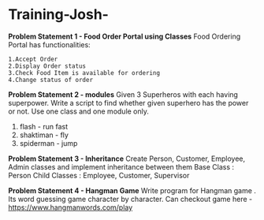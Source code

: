 # Training-Josh-

**Problem Statement 1 - Food Order Portal using Classes**
Food Ordering Portal has functionalities:

    1.Accept Order
    2.Display Order status
    3.Check Food Item is available for ordering
    4.Change status of order
    
**Problem Statement 2 - modules**
Given 3 Superheros with each having superpower. Write a script to find whether given superhero has the power or not.
Use one class and one module only.

   1. flash - run fast
   2. shaktiman - fly
   3. spiderman - jump

**Problem Statement 3 - Inheritance**
Create Person, Customer, Employee, Admin classes and implement inheritance between them
Base Class : Person
Child Classes : Employee, Customer, Supervisor

**Problem Statement 4 - Hangman Game**
Write program for Hangman game .
Its word guessing game character by character.
Can checkout game here - https://www.hangmanwords.com/play
